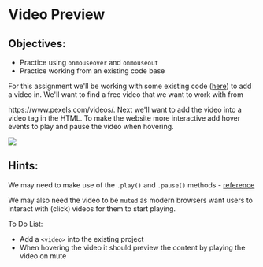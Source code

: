<h1>Video Preview</h1>

<h2>Objectives:</h2>

<ul>
  <li>Practice using <code>onmouseover</code> and <code>onmouseout</code></li>
  <li>Practice working from an existing code base</li>

</ul>

<p>For this assignment we'll be working with some existing code (<a href="https://github.com/alirabah93/Coding-Dojo/tree/master/WEB-FUNDAMENTALS/%2Bjs/video-preview/startingCode">here</a>) to add a video in. We'll want to find a free video that we want to work with from</p>

<p>https://www.pexels.com/videos/.  Next we'll want to add the video into a video tag in the HTML. To make the website more interactive add hover events to play and pause the video when hovering.</p>


<img src="https://github.com/alirabah93/Coding-Dojo/blob/master/WEB-FUNDAMENTALS/%2Bjs/video-preview/screenshots/pic.jpg"/>

<h2>Hints:</h2>

<p>We may need to make use of the <code>.play()</code> and <code>.pause()</code> methods - <a href="https://www.w3schools.com/jsref/dom_obj_video.asp">reference</a></p>

<p>We may also need the video to be <code>muted</code> as modern browsers want users to interact with (click) videos for them to start playing.</p>

<p>To Do List:</p>
<ul>
    <li>Add a <code>&lt;video&gt;</code> into the existing project</li>
    <li>When hovering the video it should preview the content by playing the video on mute</li>
</ul>


